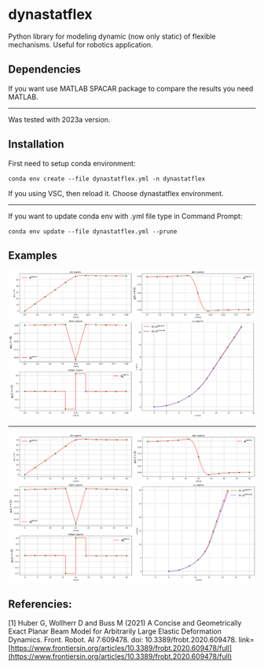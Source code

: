 # dynastatflex
Python library for modeling dynamic (now only static) of flexible mechanisms. Useful for robotics application.

## Dependencies
If you want use MATLAB SPACAR package to compare the results you need MATLAB. 
- - - -
Was tested with 2023a version.

## Installation
First need to setup conda environment:
```
conda env create --file dynastatflex.yml -n dynastatflex
```
If you using VSC, then reload it. Choose dynastatflex environment.
- - - - 
If you want to update conda env with .yml file type in Command Prompt:
```
conda env update --file dynastatflex.yml --prune
```
## Examples
![alt text](images/momentcenterbeam_SPACARmatch.png)
- - - -
![alt text](images/momentcenterbeam_SPACARmatch2.png)

## Referencies:
[1] Huber G, Wollherr D and Buss M (2021) A Concise and Geometrically Exact Planar Beam Model for Arbitrarily Large Elastic Deformation Dynamics. Front. Robot. AI 7:609478. doi: 10.3389/frobt.2020.609478. link=[https://www.frontiersin.org/articles/10.3389/frobt.2020.609478/full](https://www.frontiersin.org/articles/10.3389/frobt.2020.609478/full)

